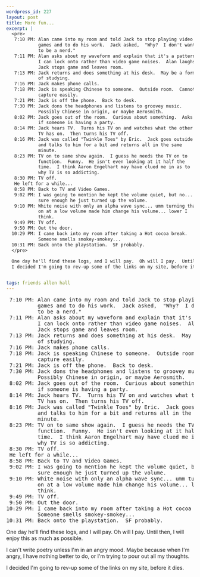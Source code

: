 ```yaml
--- 
wordpress_id: 227
layout: post
title: More fun...
excerpt: |
  <pre>
   7:10 PM: Alan came into my room and told Jack to stop playing video
            games and to do his work.  Jack asked,  "Why?  I don't want
            to be a nerd."
   7:11 PM: Alan asks about my waveform and explain that it's a pattern
            I can lock onto rather than video game noises.  Alan laughs.
            Jack stops game and leaves room.
   7:13 PM: Jack returns and does something at his desk.  May be a form
            of studying.
   7:16 PM: Jack makes phone calls.
   7:18 PM: Jack is speaking Chinese to someone.  Outside room.  Cannot
            capture easily.
   7:21 PM: Jack is off the phone.  Back to desk.
   7:30 PM: Jack dons the headphones and listens to groovey music.
            Possibly Chinese in origin, or maybe Aerosmith.
   8:02 PM: Jack goes out of the room.  Curious about something.  Asks
            if someone is having a party.
   8:14 PM: Jack hears TV.  Turns his TV on and watches what the other
            TV has on.  Then turns his TV off.
   8:16 PM: Jack was called "Twinkle Toes" by Eric.  Jack goes outside
            and talks to him for a bit and returns all in the same 
            minute.
   8:23 PM: TV on to same show again.  I guess he needs the TV on to
            function.  Funny.  He isn't even looking at it half the
            time.  I think Aaron Engelhart may have clued me in as to
            why TV is so addicting.
   8:30 PM: TV off.
   He left for a while...
   8:58 PM: Back to TV and Video Games.
   9:02 PM: I was going to mention he kept the volume quiet, but no...
            sure enough he just turned up the volume.
   9:10 PM: White noise with only an alpha wave sync... umm turning that
            on at a low volume made him change his volume... lower I
            think.
   9:49 PM: TV off.
   9:50 PM: Out the door.
  10:29 PM: I came back into my room after taking a Hot cocoa break.
            Someone smells smokey-smokey...
  10:31 PM: Back onto the playstation.  SF probably.
  </pre>
  
  One day he'll find these logs, and I will pay.  Oh will I pay.  Until then, I will enjoy this as much as possible.<p>I can't write poetry unless I'm in an angry mood.  Maybe because when I'm angry, I have nothing better to do, or I'm trying to pour out all my thoughts.<p>
  I decided I'm going to rev-up some of the links on my site, before it dies.


tags: friends allen hall
---
```


<pre>
 7:10 PM: Alan came into my room and told Jack to stop playing video
          games and to do his work.  Jack asked,  "Why?  I don't want
          to be a nerd."
 7:11 PM: Alan asks about my waveform and explain that it's a pattern
          I can lock onto rather than video game noises.  Alan laughs.
          Jack stops game and leaves room.
 7:13 PM: Jack returns and does something at his desk.  May be a form
          of studying.
 7:16 PM: Jack makes phone calls.
 7:18 PM: Jack is speaking Chinese to someone.  Outside room.  Cannot
          capture easily.
 7:21 PM: Jack is off the phone.  Back to desk.
 7:30 PM: Jack dons the headphones and listens to groovey music.
          Possibly Chinese in origin, or maybe Aerosmith.
 8:02 PM: Jack goes out of the room.  Curious about something.  Asks
          if someone is having a party.
 8:14 PM: Jack hears TV.  Turns his TV on and watches what the other
          TV has on.  Then turns his TV off.
 8:16 PM: Jack was called "Twinkle Toes" by Eric.  Jack goes outside
          and talks to him for a bit and returns all in the same 
          minute.
 8:23 PM: TV on to same show again.  I guess he needs the TV on to
          function.  Funny.  He isn't even looking at it half the
          time.  I think Aaron Engelhart may have clued me in as to
          why TV is so addicting.
 8:30 PM: TV off.
 He left for a while...
 8:58 PM: Back to TV and Video Games.
 9:02 PM: I was going to mention he kept the volume quiet, but no...
          sure enough he just turned up the volume.
 9:10 PM: White noise with only an alpha wave sync... umm turning that
          on at a low volume made him change his volume... lower I
          think.
 9:49 PM: TV off.
 9:50 PM: Out the door.
10:29 PM: I came back into my room after taking a Hot cocoa break.
          Someone smells smokey-smokey...
10:31 PM: Back onto the playstation.  SF probably.
</pre>

One day he'll find these logs, and I will pay.  Oh will I pay.  Until then, I will enjoy this as much as possible.<p>I can't write poetry unless I'm in an angry mood.  Maybe because when I'm angry, I have nothing better to do, or I'm trying to pour out all my thoughts.<p>
I decided I'm going to rev-up some of the links on my site, before it dies.
